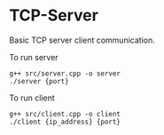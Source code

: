 # TCP-Server

Basic TCP server client communication.

To run server
```
g++ src/server.cpp -o server
./server {port}
```

To run client
```
g++ src/client.cpp -o client
./client {ip_address} {port}
```
